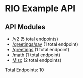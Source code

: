 # RIO Example API

## API Modules
- [/v2](Public-API-Modules/v2-API.md) (5 total endpoints)
- [/greetings/say](Public-API-Modules/greetings-say-API.md) (1 total endpoint)
- [/greetings](Public-API-Modules/greetings-API.md) (1 total endpoint)
- [/math](Public-API-Modules/math-API.md) (1 total endpoint)
- [Misc](Public-API-Modules/Misc-API.md) (2 total endpoints)

Total Endpoints: 10
